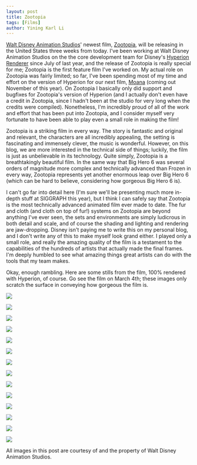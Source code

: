 ```yaml
---
layout: post
title: Zootopia
tags: [Films]
author: Yining Karl Li
---
```


[Walt Disney Animation Studios](http://www.disneyanimation.com/)' newest film, [Zootopia](http://www.disneyanimation.com/projects/zootopia), will be releasing in the United States three weeks from today. I've been working at Walt Disney Animation Studios on the the core development team for Disney's [Hyperion Renderer](http://www.disneyanimation.com/technology/innovations/hyperion) since July of last year, and the release of Zootopia is really special for me; Zootopia is the first feature film I've worked on. My actual role on Zootopia was fairly limited; so far, I've been spending most of my time and effort on the version of Hyperion for our next film, [Moana](http://www.disneyanimation.com/projects/moana) (coming out November of this year). On Zootopia I basically only did support and bugfixes for Zootopia's version of Hyperion (and I actually don't even have a credit in Zootopia, since I hadn't been at the studio for very long when the credits were compiled). Nonetheless, I'm incredibly proud of all of the work and effort that has been put into Zootopia, and I consider myself very fortunate to have been able to play even a small role in making the film!

Zootopia is a striking film in every way. The story is fantastic and original and relevant, the characters are all incredibly appealing, the setting is fascinating and immensely clever, the music is wonderful. However, on this blog, we are more interested in the technical side of things; luckily, the film is just as unbelievable in its technology. Quite simply, Zootopia is a breathtakingly beautiful film. In the same way that Big Hero 6 was several orders of magnitude more complex and technically advanced than Frozen in every way, Zootopia represents yet another enormous leap over Big Hero 6 (which can be hard to believe, considering how gorgeous Big Hero 6 is).

I can't go far into detail here (I'm sure we'll be presenting much more in-depth stuff at SIGGRAPH this year), but I think I can safely say that Zootopia is the most technically advanced animated film ever made to date. The fur and cloth (and cloth on top of fur!) systems on Zootopia are beyond anything I've ever seen, the sets and environments are simply ludicrous in both detail and scale, and of course the shading and lighting and rendering are jaw-dropping. Disney isn't paying me to write this on my personal blog, and I don't write any of this to make myself look grand either. I played only a small role, and really the amazing quality of the film is a testament to the capabilities of the hundreds of artists that actually made the final frames. I'm deeply humbled to see what amazing things great artists can do with the tools that my team makes.

Okay, enough rambling. Here are some stills from the film, 100% rendered with Hyperion, of course. Go see the film on March 4th; these images only scratch the surface in conveying how gorgeous the film is.

[![]({{site.url}}/content/images/2016/Feb/preview/zoot_01.jpg)]({{site.url}}/content/images/2016/Feb/zoot_01.png)

[![]({{site.url}}/content/images/2016/Feb/preview/zoot_03.jpg)]({{site.url}}/content/images/2016/Feb/zoot_03.png)

[![]({{site.url}}/content/images/2016/Feb/preview/zoot_13.jpg)]({{site.url}}/content/images/2016/Feb/zoot_13.png)

[![]({{site.url}}/content/images/2016/Feb/preview/zoot_14.jpg)]({{site.url}}/content/images/2016/Feb/zoot_14.png)

[![]({{site.url}}/content/images/2016/Feb/preview/zoot_02.jpg)]({{site.url}}/content/images/2016/Feb/zoot_02.png)

[![]({{site.url}}/content/images/2016/Feb/preview/zoot_04.jpg)]({{site.url}}/content/images/2016/Feb/zoot_04.png)

[![]({{site.url}}/content/images/2016/Feb/preview/zoot_05.jpg)]({{site.url}}/content/images/2016/Feb/zoot_05.png)

[![]({{site.url}}/content/images/2016/Feb/preview/zoot_06.jpg)]({{site.url}}/content/images/2016/Feb/zoot_06.png)

[![]({{site.url}}/content/images/2016/Feb/preview/zoot_07.jpg)]({{site.url}}/content/images/2016/Feb/zoot_07.png)

[![]({{site.url}}/content/images/2016/Feb/preview/zoot_08.jpg)]({{site.url}}/content/images/2016/Feb/zoot_08.png)

[![]({{site.url}}/content/images/2016/Feb/preview/zoot_10.jpg)]({{site.url}}/content/images/2016/Feb/zoot_10.png)

[![]({{site.url}}/content/images/2016/Feb/preview/zoot_11.jpg)]({{site.url}}/content/images/2016/Feb/zoot_11.png)

[![]({{site.url}}/content/images/2016/Feb/preview/zoot_12.jpg)]({{site.url}}/content/images/2016/Feb/zoot_12.png)

[![]({{site.url}}/content/images/2016/Feb/preview/zoot_09.jpg)]({{site.url}}/content/images/2016/Feb/zoot_09.png)

All images in this post are courtesy of and the property of Walt Disney Animation Studios.
